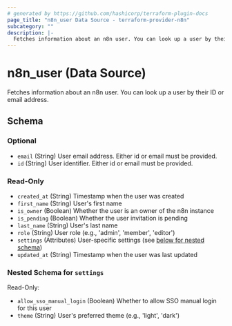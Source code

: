 ```yaml
---
# generated by https://github.com/hashicorp/terraform-plugin-docs
page_title: "n8n_user Data Source - terraform-provider-n8n"
subcategory: ""
description: |-
  Fetches information about an n8n user. You can look up a user by their ID or email address.
---
```


# n8n_user (Data Source)

Fetches information about an n8n user. You can look up a user by their ID or email address.



<!-- schema generated by tfplugindocs -->
## Schema

### Optional

- `email` (String) User email address. Either id or email must be provided.
- `id` (String) User identifier. Either id or email must be provided.

### Read-Only

- `created_at` (String) Timestamp when the user was created
- `first_name` (String) User's first name
- `is_owner` (Boolean) Whether the user is an owner of the n8n instance
- `is_pending` (Boolean) Whether the user invitation is pending
- `last_name` (String) User's last name
- `role` (String) User role (e.g., 'admin', 'member', 'editor')
- `settings` (Attributes) User-specific settings (see [below for nested schema](#nestedatt--settings))
- `updated_at` (String) Timestamp when the user was last updated

<a id="nestedatt--settings"></a>
### Nested Schema for `settings`

Read-Only:

- `allow_sso_manual_login` (Boolean) Whether to allow SSO manual login for this user
- `theme` (String) User's preferred theme (e.g., 'light', 'dark')
